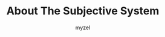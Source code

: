 ---
layout: we
# articles:
#   excerpt_type: html
author: myzel
title: "About The Subjective System"
---
